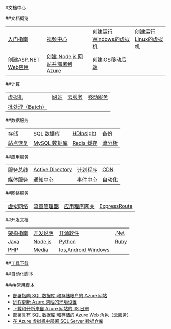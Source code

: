 <properties linkid="documentation-overview" urlDisplayName="Doc-Overview" pageTitle="文档概览" metaKeywords="Doc-Overview" description="" metaCanonical="" services="" documentationCenter="" title="" authors="" solutions="" manager="Tiffena" editor="Eric Chen" />
<tags ms.service=""
    ms.date=""
    wacn.date="12/30/2015"
    />

#文档中心

##文档概览

<table width="100%" border="0" cellspacing="0" cellpadding="0" style="table-layout:fixed;">
  <tr>
    <td><a href="/starter-guide/">入门指南</a></td>
    <td><a href="/video-center/">视频中心</a></td>
    <td><a href="/documentation/articles/virtual-machines-windows-tutorial-classic-portal/">创建运行Windows的虚拟机</a></td>
    <td><a href="/documentation/articles/virtual-machines-linux-tutorial/">创建运行Linux的虚拟机</a></td>
  </tr>
  <tr>
    <td><a href="/documentation/articles/web-sites-dotnet-get-started/">创建ASP.NET Web应用</a></td>
    <td><a href="/documentation/articles/web-sites-nodejs-develop-deploy-mac/">创建 Node.js 网站并部署到 Azure</a></td>
    <td><a href="/documentation/articles/mobile-services-ios-get-started/">创建iOS移动后端</a></td>
    <td><a href=""></a></td>
  </tr>
</table>

##计算

<table width="100%" border="0" cellspacing="0" cellpadding="0" style="table-layout:fixed;">
  <tr col>
    <td><a href="/documentation/services/virtual-machines/">虚拟机</a></td>
    <td><a href="/documentation/services/web-sites/">网站</a></td>
    <td><a href="/documentation/services/cloud-services/">云服务</a></td>
    <td><a href="/documentation/services/mobile-services/">移动服务</a></td>
  </tr>
  <tr>
    <td><a href="/documentation/services/batch/">批处理（Batch）</a></td>
    <td><a href=""></a></td>
    <td><a href=""></a></td>
    <td><a href=""></a></td>
  </tr>
</table>

##数据服务

<table width="100%" border="0" cellspacing="0" cellpadding="0" style="table-layout:fixed;">
  <tr>
    <td><a href="/documentation/services/storage/">存储</a></td>
    <td><a href="/documentation/services/sql-databases/">SQL 数据库</a></td>
    <td><a href="/documentation/services/hdinsight/">HDInsight</a></td>
    <td><a href="/documentation/services/backup/">备份</a></td>
  </tr>
  <tr>
    <td><a href="/documentation/services/site-recovery/">站点恢复</a></td>
    <td><a href="/documentation/services/mysql/">MySQL 数据库</a></td>
    <td><a href="/documentation/services/redis-cache/">Redis 缓存</a></td>
    <td><a href="/documentation/services/stream-analytics/">流分析</a></td>
  </tr>
</table>

##应用服务

<table width="100%" border="0" cellspacing="0" cellpadding="0" style="table-layout:fixed;">
  <tr>
    <td><a href="/documentation/services/service-bus/">服务总线</a></td>
    <td><a href="/documentation/services/identity/">Active Directory</a></td>
    <td><a href="/documentation/services/scheduler/">计划程序</a></td>
    <td><a href="/documentation/services/cdn/">CDN</a></td>
  </tr>
  <tr>
    <td><a href="/documentation/services/media-services/">媒体服务</a></td>
    <td><a href="/documentation/services/notification-hubs/">通知中心</a></td>
    <td><a href="/documentation/services/event-hubs/">事件中心</a></td>
    <td><a href="/documentation/services/automation/">自动化</a></td>
  </tr>
</table>

##网络服务

<table width="100%" border="0" cellspacing="0" cellpadding="0" style="table-layout:fixed;">
  <tr>
    <td><a href="/documentation/services/networking/">虚拟网络</a></td>
    <td><a href="/documentation/services/traffic-manager/">流量管理器</a></td>
    <td><a href="/documentation/services/application-gateway/">应用程序网关</a></td>
    <td><a href="/documentation/services/expressroute/">ExpressRoute</a></td>
  </tr>
</table>

##开发文档

<table width="100%" border="0" cellspacing="0" cellpadding="0"style="table-layout:fixed;">
  <tr>
    <td><a href="/documentation/articles/architecture-overview/">架构指南</a></td>
    <td><a href="/documentation/articles/developerdifferences/">开发说明</a></td>
    <td><a href="/develop/other/open-source-software/">开源软件</a></td>
    <td><a href="/develop/net/">.Net</a></td>
  </tr>
  <tr>
    <td><a href="/develop/java/">Java</a></td>
    <td><a href="/develop/nodejs/">Node.js</a></td>
    <td><a href="/develop/python/">Python</a></td>
    <td><a href="/develop/ruby/">Ruby</a></td>
  </tr>
  <tr>
    <td><a href="/develop/php/">PHP</a></td>
    <td><a href="/develop/media-services/">Media</a></td>
    <td><a href="/develop/mobile/ios/">Ios,Android Windows</a></td>
    <td><a href=""></a></td>
  </tr>
</table>

##[工具下载](/downloads/)
<!--
##故障排除-->

##自动化脚本

####常用脚本
- [部署指向 SQL 数据库 和存储帐户的 Azure 网站](http://gallery.technet.microsoft.com/scriptcenter/Deploy-a-Windows-Azure-Web-790cacd2)
- [远程更新 Azure 网站的环境设置](http://gallery.technet.microsoft.com/scriptcenter/Remotely-Update-the-25375d03)
- [下载和分析来自 Azure 网站的 IIS 日志](http://gallery.technet.microsoft.com/scriptcenter/and-Parse-IIS-logs-from-a-9b85431b)
- [部署具有 SQL 数据库 和存储的 Azure Web 角色（云服务）](http://gallery.technet.microsoft.com/scriptcenter/Deploy-a-Windows-Azure-Web-81629e04)
- [在 Azure 虚拟机中部署 SQL Server 数据仓库](http://gallery.technet.microsoft.com/scriptcenter/Deploy-a-SQL-Server-Data-584e88d5)

<!--
##服务文档

<table width="100%" border="0" cellspacing="0" cellpadding="0">
  <tr>
    <th align="left" scope="col">计算</th>
    <th align="left" scope="col">数据服务</th>
    <th align="left" scope="col">应用服务</th>
    <th align="left" scope="col">网络服务</th>
  </tr>
  <tr>
    <td><a href="/documentation/services/virtual-machines/">虚拟机</a></td>
    <td><a href="/documentation/services/storage/">存储</a></td>
    <td><a href="/documentation/services/service-bus/">服务总线</a></td>
    <td><a href="/documentation/services/networking/">虚拟网络</a></td>
  </tr>
  <tr>
    <td><a href="/documentation/services/web-sites/">网站</a></td>
    <td><a href="/documentation/services/sql-databases/">SQL数据库</a></td>
    <td><a href="/documentation/services/identity/">Active Directory</a></td>
    <td><a href="/documentation/services/traffic-manager/">流量管理器</a></td>
  </tr>
  <tr>
    <td><a href="/documentation/services/cloud-services/">云服务</a></td>
    <td><a href="/documentation/services/hdinsight/">HDInsight</a></td>
    <td><a href="/documentation/services/scheduler/">计划程序</a></td>
    <td></td>
  </tr>
  <tr>
    <td><a href="/documentation/services/mobile-services/">移动服务</a></td>
    <td><a href="/documentation/services/backup/">备份</a></td>
    <td><a href="/documentation/services/cdn/">CDN</a></td>
    <td></td>
  </tr>
  <tr>
    <td></td>
    <td><a href="/documentation/services/site-recovery/">站点恢复</a></td>
    <td><a href="/documentation/services/media-services/">媒体服务</a></td>
    <td></td>
  </tr>
  <tr>
    <td></td>
    <td></td>
    <td><a href="/documentation/services/notification-hubs/">通知中心</a></td>
    <td></td>
  </tr>  
  <tr>
    <td></td>
    <td></td>
    <td><a href="/documentation/services/automation">自动化</a></td>
    <td></td>  
  </tr>
</table>
-->

